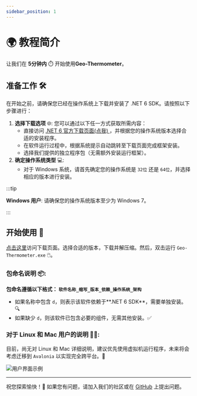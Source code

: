 ```yaml
---
sidebar_position: 1
---
```


# 🌍 教程简介

让我们在 **5分钟内** ⏱️ 开始使用**Geo-Thermometer**。

## 准备工作 🛠️

在开始之前，请确保您已经在操作系统上下载并安装了 .NET 6 SDK。请按照以下步骤进行：

1. **选择下载选项** 🌐:
   您可以通过以下任一方式获取所需内容：
   - 直接访问 [.NET 6 官方下载页面(点我) ](https://dotnet.microsoft.com/en-us/download/dotnet/6.0)，并根据您的操作系统版本选择合适的安装程序。
   - 在软件运行过程中，根据系统提示自动跳转至下载页面完成框架安装。
   - 选择我们提供的独立程序包（无需额外安装运行框架）。
2. **确定操作系统类型** 💻:
   - 对于 Windows 系统，请首先确定您的操作系统是 `32位` 还是 `64位`，并选择相应的版本进行安装。

:::tip

**Windows 用户**: 请确保您的操作系统版本至少为 Windows 7。

:::

## 开始使用 🚀

[点击这里](https://github.com/MaxwellLei/GeoChemistry-Nexus/releases)访问下载页面。选择合适的版本，下载并解压缩。然后，双击运行 `Geo-Thermometer.exe` 🖱️。

### 包命名说明 📦:

**包命名遵循以下格式：  `软件名称_缩写_版本_依赖_操作系统_架构`**

- 如果名称中包含 `d`，则表示该软件依赖于**.NET 6 SDK**，需要单独安装。🔍
- 如果缺少 `d`，则该软件已包含必要的组件，无需其他安装。✅

### 对于 Linux 和 Mac 用户的说明 🐧🍏:

目前，尚无对 Linux 和 Mac 详细说明，建议优先使用虚拟机运行程序，未来将会考虑迁移到 `Avalonia` 以实现完全跨平台。📅

![用户界面示例](https://geo-1303234197.cos.ap-hongkong.myqcloud.com/V0_5_0_0/GeoT_UI.png)

----

祝您探索愉快！🎉 如果您有问题，请加入我们的社区或在 [GitHub](https://github.com/MaxwellLei/GeoChemistry-Nexus) 上提出问题。

